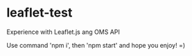# leaflet-test
Experience with Leaflet.js ang OMS API

Use command 'npm i', 
then 'npm start' 
and hope you enjoy! =)
